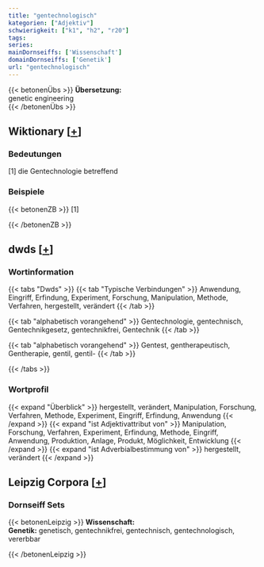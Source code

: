 ```yaml
---
title: "gentechnologisch"
kategorien: ["Adjektiv"]
schwierigkeit: ["k1", "h2", "r20"]
tags:
series:
mainDornseiffs: ['Wissenschaft']
domainDornseiffs: ['Genetik']
url: "gentechnologisch"
---
```


{{< betonenÜbs >}}
**Übersetzung:**  
genetic engineering  
{{< /betonenÜbs >}}

## Wiktionary [[+](https://de.wiktionary.org/wiki/gentechnologisch)]

### Bedeutungen
[1] die Gentechnologie betreffend  

### Beispiele
{{< betonenZB >}}
[1]  

{{< /betonenZB >}}


## dwds [[+](https://www.dwds.de/wb/gentechnologisch)]

### Wortinformation
{{< tabs "Dwds" >}}
{{< tab "Typische Verbindungen" >}}
Anwendung, Eingriff, Erfindung, Experiment, Forschung, Manipulation, Methode, Verfahren, hergestellt, verändert
{{< /tab >}}

{{< tab "alphabetisch vorangehend" >}}
Gentechnologie, gentechnisch, Gentechnikgesetz, gentechnikfrei, Gentechnik
{{< /tab >}}

{{< tab "alphabetisch vorangehend" >}}
Gentest, gentherapeutisch, Gentherapie, gentil, gentil-
{{< /tab >}}

{{< /tabs >}}

### Wortprofil
{{< expand "Überblick" >}} hergestellt, verändert, Manipulation, Forschung, Verfahren, Methode, Experiment, Eingriff, Erfindung, Anwendung {{< /expand >}}
{{< expand "ist Adjektivattribut von" >}} Manipulation, Forschung, Verfahren, Experiment, Erfindung, Methode, Eingriff, Anwendung, Produktion, Anlage, Produkt, Möglichkeit, Entwicklung {{< /expand >}}
{{< expand "ist Adverbialbestimmung von" >}} hergestellt, verändert {{< /expand >}}

## Leipzig Corpora [[+](https://corpora.uni-leipzig.de/en/res?word=gentechnologisch&corpusId=deu_newscrawl-public_2018)]

### Dornseiff Sets
{{< betonenLeipzig >}}
**Wissenschaft:**  
**Genetik:** genetisch, gentechnikfrei, gentechnisch, gentechnologisch, vererbbar  

{{< /betonenLeipzig >}}
